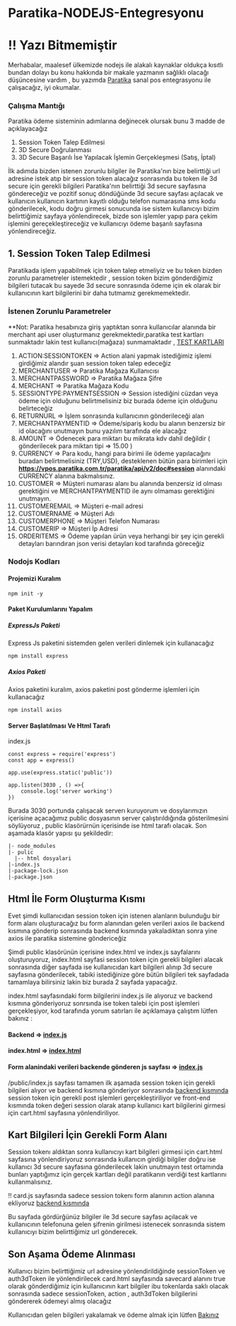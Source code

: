 # Paratika-NODEJS-Entegresyonu 
# !! Yazı Bitmemiştir 

Merhabalar, maalesef ülkemizde nodejs ile alakalı kaynaklar oldukça kısıtlı bundan dolayı bu konu hakkında bir makale yazmanın sağlıklı olacağı düşüncesine vardım , bu yazımda [Paratika](https://www.paratika.com.tr/) sanal pos entegrasyonu ile çalışacağız, iyi okumalar.

### Çalışma Mantığı 

Paratika ödeme sisteminin adımlarına değinecek olursak bunu 3 madde de açıklayacağız 

1. Session Token Talep Edilmesi
2. 3D Secure Doğrulanması
3. 3D Secure Başarılı İse Yapılacak İşlemin Gerçekleşmesi (Satış, İptal)

İlk adımda bizden istenen zorunlu bilgiler ile Paratika'nın bize belirttiği url adresine istek atıp bir session token alacağız sonrasında bu token ile 3d secure için gerekli bilgileri Paratika'nın belirttiği 3d secure sayfasına göndereceğiz ve pozitif sonuç döndüğünde 3d secure sayfası açılacak ve kullanıcın kullanıcın kartının kayıtlı olduğu telefon numarasına sms kodu gönderilecek, kodu doğru girmesi sonucunda ise sistem kullanıcıyı bizim belirttiğimiz sayfaya yönlendirecek, bizde son işlemler yapıp para çekim işlemini gereçekleştireceğiz ve kullanıcıyı ödeme başarılı sayfasına yönlendireceğiz.

## 1. Session Token Talep Edilmesi

Paratikada işlem yapabilmek için token talep etmeliyiz ve bu token bizden zorunlu parametreler istemektedir , session token bizim gönderdiğimiz bilgileri tutacak bu sayede 3d secure sonrasında ödeme için ek olarak bir kullanıcının kart bilgilerini bir daha tutmamız gerekmemektedir. 

### İstenen Zorunlu Parametreler

**Not: Paratika hesabınıza giriş yaptıktan sonra kullanıcılar alanında bir merchant api user oluşturmanız gerekmektedir,paratika test kartları sunmaktadır lakin test kullanıcı(mağaza) sunmamaktadır , [TEST KARTLARI](https://vpos.paratika.com.tr/paratika/api/v2/doc#test-cards)

1. ACTION:SESSIONTOKEN => Action alani yapmak istediğimiz işlemi girdiğimiz alandır şuan session token talep edeceğiz
2. MERCHANTUSER => Paratika Mağaza Kullanıcısı
3. MERCHANTPASSWORD => Paratika Mağaza Şifre
4. MERCHANT => Paratika Mağaza Kodu
5. SESSIONTYPE:PAYMENTSESSION => Session istediğini cüzdan veya ödeme için olduğunu belirtmelisiniz biz burada ödeme için olduğunu belirteceğiz
6. RETURNURL => İşlem sonrasında kullanıcının gönderileceği alan 
7. MERCHANTPAYMENTID => Ödeme/sipariş kodu bu alanın benzersiz bir id olacağını unutmayın bunu yazılım tarafında ele alacağız
8. AMOUNT => Ödenecek para miktarı bu mikrata kdv dahil değildir ( gönderilecek para miktarı tipi => 15.00 )
9. CURRENCY => Para kodu, hangi para birimi ile ödeme yapılacağını buradan belirtmelisiniz (TRY,USD), desteklenen bütün para birimleri için **https://vpos.paratika.com.tr/paratika/api/v2/doc#session** alanındaki CURRENCY alanına bakmalısınız.
10. CUSTOMER => Müşteri numarası alanı bu alanında benzersiz id olması gerektiğini ve MERCHANTPAYMENTID ile aynı olmaması gerektiğini unutmayın.
11. CUSTOMEREMAIL => Müşteri e-mail adresi 
12. CUSTOMERNAME => Müşteri Adı 
13. CUSTOMERPHONE => Müşteri Telefon Numarası 
14. CUSTOMERIP => Müşteri İp Adresi 
15. ORDERITEMS => Ödeme yapılan ürün veya herhangi bir şey için gerekli detayları barındıran json verisi detayları kod tarafında göreceğiz 

### Nodojs Kodları 

#### Projemizi Kuralım 
```
npm init -y 
```
#### Paket Kurulumlarını Yapalım 

##### ExpressJs Paketi
Express Js paketini sistemden gelen verileri dinlemek için kullanacağız 

```
npm install express
```
##### Axios Paketi
Axios paketini kuralım, axios paketini post gönderme işlemleri için kullanacağız
```
npm install axios
```

#### Server Başlatılması Ve Html Tarafı 

index.js
```
const express = require('express')
const app = express()

app.use(express.static('public'))

app.listen(3030 , () =>{
    console.log('server working')
})
```
Burada 3030 portunda çalışacak serverı kuruyorum ve dosylarımızın içerisine açacağımız public dosyasının server çalıştırıldığında gösterilmesini söylüyoruz , public klasörürnün içerisinde ise html tarafı olacak. Son aşamada klasör yapısı şu şekildedir:

```
|- node_modules
|- pulic
  |-- html dosyalari
|-index.js
|-package-lock.json
|-package.json
```

## Html İle Form Oluşturma Kısmı

Evet şimdi kullanıcıdan session token için istenen alanların bulunduğu bir form alanı oluşturacağız bu form alanından gelen verileri axios ile backend kısmına gönderip sonrasında backend kısmında yakaladıktan sonra yine axios ile paratika sistemine göndericeğiz 

Şimdi public klasörünün içerisine index.html ve index.js sayfalarını oluşturuyoruz, index.html sayfasi session token için gerekli bilgileri alacak sonrasında diğer sayfada ise kullanıcıdan kart bilgileri alınıp 3d secure sayfasına gönderilecek, tabiki istediğinize göre bütün bilgileri tek sayfadada tamamlaya bilirsiniz lakin biz burada 2 sayfada yapacağız.

index.html sayfasındaki form bilgilerini index.js ile alıyoruz ve backend kısmına gönderiyoruz sonrsında ise token talebi için post işlemleri gerçekleşiyor, kod tarafında yorum satırları ile açıklamaya çalıştım lütfen bakınız :


#### Backend => [index.js](https://github.com/Vrm4/Paratika-NODEJS-Entegresyonu/blob/main/index.js)
#### index.html => [index.html](https://github.com/Vrm4/Paratika-NODEJS-Entegresyonu/blob/main/public/index.html)
#### Form alanindaki verileri backende gönderen js sayfası => [index.js](https://github.com/Vrm4/Paratika-NODEJS-Entegresyonu/blob/main/public/index.js)

/public/index.js sayfası tamamen ilk aşamada session token için gerekli bilgileri alıyor ve backend kısmına gönderiyor sonrasında [backend kısmında](https://github.com/Vrm4/Paratika-NODEJS-Entegresyonu/blob/8ce39479c153b1d3e4cfeda4b8b358c91af11fbb/index.js#L14) session token için gerekli post işlemleri gerçekleştiriliyor ve front-end kısmında token değeri session olarak atanıp kullanıcı kart bilgilerini girmesi için cart.html sayfasına yönlendiriliyor.

## Kart Bilgileri İçin Gerekli Form Alanı 

Session tokenı aldıktan sonra kullanıcıyı kart bilgileri girmesi için cart.html sayfasına yönlendiriyoruz sonrasında kullanıcın girdiği bilgiler doğru ise kullanıcı 3d secure sayfasına gönderilecek lakin unutmayın test ortamında bunları yaptığımız için gerçek kartları değil paratikanın verdiği test kartlarını kullanmalısınız. 

!! card.js sayfasında sadece session tokenı form alanının action alanına ekliyoruz 
[backend kısmında](https://github.com/Vrm4/Paratika-NODEJS-Entegresyonu/blob/main/public/card.html)

Bu sayfada gördürğünüz bilgiler ile 3d secure sayfası açılacak ve kullanıcının telefonuna gelen şifrenin girilmesi istenecek sonrasında sistem kullanıcıyı bizim belirttiğimiz url gönderecek.

## Son Aşama Ödeme Alınması

Kullanıcı bizim belirttiğimiz url adresine yönlendirildiğinde sessionToken ve auth3dToken ile yönlendirilecek card.html sayfasında savecard alanını true olarak gönderdiğimiz için kullanıcının kart bilgiler ibu tokenlarda saklı olacak sonrasında sadece sessionToken, action , auth3dToken bilgilerini göndererek ödemeyi almış olacağız 

Kullanıcıdan gelen bilgileri yakalamak ve ödeme almak için lütfen [Bakınız](https://github.com/Vrm4/Paratika-NODEJS-Entegresyonu/blob/8ce39479c153b1d3e4cfeda4b8b358c91af11fbb/index.js#L79)


